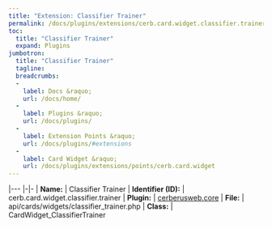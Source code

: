 ```yaml
---
title: "Extension: Classifier Trainer"
permalink: /docs/plugins/extensions/cerb.card.widget.classifier.trainer/
toc:
  title: "Classifier Trainer"
  expand: Plugins
jumbotron:
  title: "Classifier Trainer"
  tagline: 
  breadcrumbs:
  -
    label: Docs &raquo;
    url: /docs/home/
  -
    label: Plugins &raquo;
    url: /docs/plugins/
  -
    label: Extension Points &raquo;
    url: /docs/plugins/#extensions
  -
    label: Card Widget &raquo;
    url: /docs/plugins/extensions/points/cerb.card.widget
---
```


|---
|-|-
| **Name:** | Classifier Trainer
| **Identifier (ID):** | cerb.card.widget.classifier.trainer
| **Plugin:** | [cerberusweb.core](/docs/plugins/cerberusweb.core/)
| **File:** | api/cards/widgets/classifier_trainer.php
| **Class:** | CardWidget_ClassifierTrainer

